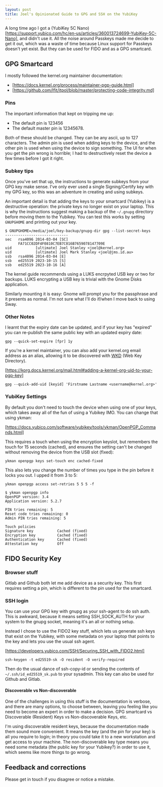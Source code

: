 ```yaml
---
layout: post
title: Joel's Opinionated Guide to GPG and SSH on the YubiKey
---
```


A long time ago I got a (YubiKey 5C Nano)[https://support.yubico.com/hc/en-us/articles/360013724699-YubiKey-5C-Nano], and didn't use it. All the noise
around Passkeys made me decide to get it out, which was a waste of time because
Linux support for Passkeys doesn't yet exist. But they can be used for FIDO and
as a GPG smartcard.

## GPG Smartcard

I mostly followed the kernel.org maintainer documentation:

 * [https://docs.kernel.org/process/maintainer-pgp-guide.html]
 * [https://github.com/lfit/itpol/blob/master/protecting-code-integrity.md]

### Pins

The important information that kept on tripping me up:

 * The default pin is 123456
 * The default master pin is 12345678.

Both of these should be changed. They can be any ascii, up to 127 characters.
The admin pin is used when adding keys to the device, and the other pin is used
when using the device to sign something. The UI for when you get the pin wrong
is horrible; I had to destructively reset the device a few times before I got
it right.

### Subkey tips

Once you've set that up, the instructions to generate subkeys from your GPG key
make sense. I've only ever used a single Signing/Certify key with my GPG key,
so this was an adventure in creating and using subkeys.

An important detail is that adding the keys to your smartcard (Yubikey) is a
destructive operation: the private keys no longer exist on your laptop. This is
why the instructions suggest making a backup of the `~/.gnupg` directory before
moving them to the Yubikey. You can test this works by setting `GNUPGHOME` and
printing out your key.

```
$ GNUPGHOME=/media/joel/key-backup/gnupg-dir gpg --list-secret-keys
-----------------------------
sec   rsa4096 2014-03-04 [SC]
      FA71CC02DF4F0810C7EB7C016B7659078147709E
uid           [ultimate] Joel Stanley <joel@kernel.org>
uid           [ultimate] Joel Mark Stanley <joel@jms.id.au>
ssb   rsa4096 2014-03-04 [E]
ssb   ed25519 2023-10-15 [S]
ssb   ed25519 2023-10-16 [A]
```

The kernel guide recommends using a LUKS encrpyted USB key or two for backups.
LUKS encrypting a USB key is trivial with the Gnome Disks application.

Similarly mounting it is easy: Gnome will prompt you for the passphrase and it
presents as normal. I'm not sure what I'll do if/when I move back to using
Sway.


### Other Notes

I learnt that the expiry date can be updated, and if your key has "expired" you
can re-publish the same public key with an updated expiry date:

```
gpg --quick-set-expire [fpr] 1y
```

If you're a kernel maintainer, you can also add your kernel.org email address
as an alias, allowing it to be discovered with
[WKD](https://wiki.gnupg.org/WKD) (Web Key Directory).

 [https://korg.docs.kernel.org/mail.html#adding-a-kernel-org-uid-to-your-pgp-key]

```
gpg --quick-add-uid [keyid] 'Firstname Lastname <username@kernel.org>'
```

### YubiKey Settings

By default you don't need to touch the device when using one of your keys,
which takes away all of the fun of using a Yubikey IMO. You can change that
using ykman:

 [https://docs.yubico.com/software/yubikey/tools/ykman/OpenPGP_Commands.html]

This requires a touch when using the encryption keyslot, but remembers the touch
for 15 seconds (cached), and ensures the setting can't be changed without removing the
device from the USB slot (fixed):

```
ykman openpgp keys set-touch enc cached-fixed
```

This also lets you change the number of times you type in the pin before it
locks you out. I upped it from 3 to 5:

```
ykman openpgp access set-retries 5 5 5 -f 
```

```
$ ykman openpgp info
OpenPGP version: 3.4
Application version: 5.2.7

PIN tries remaining: 5
Reset code tries remaining: 0
Admin PIN tries remaining: 5

Touch policies
Signature key           Cached (fixed)
Encryption key          Cached (fixed)
Authentication key      Cached (fixed)
Attestation key         Off
```

## FIDO Security Key

### Browser stuff

Gitlab and Github both let me add device as a security key. This first requires
setting a pin, which is different to the pin used for the smartcard.

### SSH login

You can use your GPG key with gnupg as your ssh-agent to do ssh auth.  This is
awkward, because it means setting SSH_SOCK_AUTH for your system to the gnupg
socket, meaning it's an all or nothing setup.

Instead I chose to use the FIDO2 key stuff, which lets us generate ssh keys
that exist on the Yubikey, with some metadata on your laptop that points to the
key and lets you use the usual ssh agent. 

 [https://developers.yubico.com/SSH/Securing_SSH_with_FIDO2.html]

```
ssh-keygen -t ed25519-sk -O resident -O verify-required
```

Then do the usual dance of ssh-copy-id or sending the contents of
`~/.ssh/id_ed25519_sk.pub` to your sysadmin. This key can also be used for
Github and Gitlab.

#### Discoverable vs Non-discoverable

One of the challenges in using this stuff is the documentation is verbose, and
there are many options, to choose between, leaving you feeling like you need to
become an expert in order to make a decision. GPG smartcard vs Discoverable
(Resident) Keys vs Non-discoverable Keys, etc.

I'm using discoverable resident keys, because the documentation made them sound
more convenient. It means the key (and the pin for your key) is all you
require to login; in theory you could take it to a new workstation and get
access to your machine. The non-discoverable key type means you need some
metadata (the public key for your Yubikey?) in order to use it, which seems
like more things to go wrong.

## Feedback and corrections

Please get in touch if you disagree or notice a mistake.
